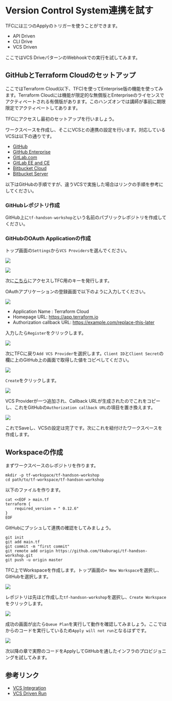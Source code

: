 # Version Control System連携を試す

TFCには三つのApplyのトリガーを使うことができます。

* API Driven
* CLI Drive
* VCS Driven

ここではVCS DriveパターンのWebhookでの実行を試してみます。

## GitHubとTerraform Cloudのセットアップ

ここではTerraform Cloud(以下、TFC)を使ってEnterprise版の機能を使ってみます。Terraform Cloudには機能が限定的な無償版とEnterpriseのライセンスでアクティベートされる有償版があります。このハンズオンでは講師が事前に期限限定でアクティベートしてあります。

TFCにアクセスし最初のセットアップを行いましょう。

ワークスペースを作成し、そこにVCSとの連携の設定を行います。対応しているVCSは以下の通りです。

* [GitHub](https://www.terraform.io/docs/cloud/vcs/github.html)
* [GitHub Enterprise](https://www.terraform.io/docs/cloud/vcs/github-enterprise.html)
* [GitLab.com](https://www.terraform.io/docs/cloud/vcs/gitlab-com.html)
* [GitLab EE and CE](https://www.terraform.io/docs/cloud/vcs/gitlab-eece.html)
* [Bitbucket Cloud](https://www.terraform.io/docs/cloud/vcs/bitbucket-cloud.html)
* [Bitbucket Server](https://www.terraform.io/docs/cloud/vcs/bitbucket-server.html)

以下はGitHubの手順ですが、違うVCSで実施した場合はリンクの手順を参考にしてください。

### GitHubレポジトリ作成

GitHub上に`tf-handson-workshop`という名前のパブリックレポジトリを作成してください。

### GitHubのOAuth Applicationの作成

トップ画面の`Settings`から`VCS Providers`を選んでください。

![](s3://github-image-tkaburagi/terraform-workshop/hello-1.png)

![](https://github-image-tkaburagi.s3-ap-northeast-1.amazonaws.com/terraform-workshop/hello-2.png)


次に[こちら](https://github.com/settings/applications/new)にアクセスしTFC用のキーを発行します。

OAuthアプリケーションの登録画面で以下のように入力してください。

![](https://github-image-tkaburagi.s3-ap-northeast-1.amazonaws.com/terraform-workshop/hello-3.png)

* Application Name : Terraform Cloud
* Homepage URL: https://app.terraform.io
* Authorization callback URL: https://example.com/replace-this-later

入力したら`Register`をクリックします。

![](https://github-image-tkaburagi.s3-ap-northeast-1.amazonaws.com/terraform-workshop/hello-4.png)

次にTFCに戻り`Add VCS Provider`を選択します。`Client ID`と`Client Secret`の欄に上のGitHub上の画面で取得した値をコピペしてください。

![](https://github-image-tkaburagi.s3-ap-northeast-1.amazonaws.com/terraform-workshop/hello-5.png)

`Create`をクリックします。

![](https://github-image-tkaburagi.s3-ap-northeast-1.amazonaws.com/terraform-workshop/hello-6.png)

VCS Providerが一つ追加され、Callback URLが生成されたのでこれをコピーし、これをGitHubの`Authorization callback URL`の項目を置き換えます。

![](https://github-image-tkaburagi.s3-ap-northeast-1.amazonaws.com/terraform-workshop/hello-7.png)

これでSaveし、VCSの設定は完了です。次にこれを紐付けたワークスペースを作成します。

## Workspaceの作成

まずワークスペースのレポジトリを作ります。

```shell
mkdir -p tf-workspace/tf-handson-workshop
cd path/to/tf-workspace/tf-handson-workshop
```

以下のファイルを作ります。

```shell
cat <<EOF > main.tf
terraform {
	required_version = " 0.12.6"
}
EOF
```

GitHubにプッシュして連携の確認をしてみましょう。

```shell
git init
git add main.tf
git commit -m "first commit"
git remote add origin https://github.com/tkaburagi/tf-handson-workshop.git
git push -u origin master
```

TFC上でWorkspaceを作成します。トップ画面の`+ New Workspace`を選択し、GitHubを選択します。

![](https://github-image-tkaburagi.s3-ap-northeast-1.amazonaws.com/terraform-workshop/vcs-1.png)

レポジトリは先ほど作成した`tf-handson-workshop`を選択し、`Create Workspace`をクリックします。

![](https://github-image-tkaburagi.s3-ap-northeast-1.amazonaws.com/terraform-workshop/vcs-2.png)

成功の画面が出たら`Queue Plan`を実行して動作を確認してみましょう。ここではからのコードを実行しているため`Apply will not run`となるはずです。

![](https://github-image-tkaburagi.s3-ap-northeast-1.amazonaws.com/terraform-workshop/vcs-4.png)


次以降の章で実際のコードをApplyしてGitHubを通したインフラのプロビジョニングを試してみます。

## 参考リンク
* [VCS Integration](https://www.terraform.io/docs/cloud/vcs/index.html)
* [VCS Driven Run](https://www.terraform.io/docs/cloud/run/ui.html)
